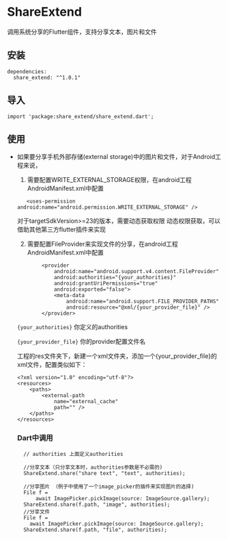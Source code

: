 # ShareExtend
调用系统分享的Flutter组件，支持分享文本，图片和文件

## 安装

```
dependencies:
  share_extend: "^1.0.1"
```
## 导入
```
import 'package:share_extend/share_extend.dart';
```

## 使用

* 如果要分享手机外部存储(external storage)中的图片和文件，对于Android工程来说，
   1) 需要配置WRITE_EXTERNAL_STORAGE权限，在android工程AndroidManifest.xml中配置
   ```
      <uses-permission android:name="android.permission.WRITE_EXTERNAL_STORAGE" />
   ```
    对于targetSdkVersion>=23的版本，需要动态获取权限
    动态权限获取，可以借助其他第三方flutter插件来实现

   2) 需要配置FileProvider来实现文件的分享，在android工程AndroidManifest.xml中配置
   
  ```
          <provider
              android:name="android.support.v4.content.FileProvider"
              android:authorities="{your_authorities}"
              android:grantUriPermissions="true"
              android:exported="false">
              <meta-data
                  android:name="android.support.FILE_PROVIDER_PATHS"
                  android:resource="@xml/{your_provider_file}" />
          </provider>
  ```
  ```{your_authorities}```  你定义的authorities

  ```{your_provider_file}```  你的provider配置文件名

  工程的res文件夹下，新建一个xml文件夹，添加一个{your_provider_file}的xml文件，配置类似如下：

  ```
  <?xml version="1.0" encoding="utf-8"?>
  <resources>
      <paths>
          <external-path
              name="external_cache"
              path="" />
      </paths>
  </resources>
  ```
  ### Dart中调用

  ```
    // authorities 上面定义authorities
    
    //分享文本（只分享文本时，authorities参数是不必需的)
    ShareExtend.share("share text", "text", authorities);
    
    //分享图片 （例子中使用了一个image_picker的插件来实现图片的选择)
    File f =
        await ImagePicker.pickImage(source: ImageSource.gallery);
    ShareExtend.share(f.path, "image", authorities);
    //分享文件
    File f =
      await ImagePicker.pickImage(source: ImageSource.gallery);
    ShareExtend.share(f.path, "file", authorities);   
  ```

